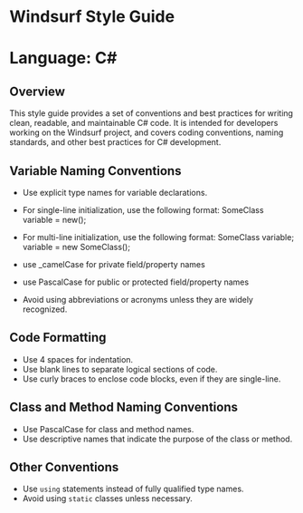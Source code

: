 # Windsurf Style Guide
# Language: C#

## Overview
This style guide provides a set of conventions and best practices for writing clean, readable, and maintainable C# code. It is intended for developers working on the Windsurf project, and covers coding conventions, naming standards, and other best practices for C# development.

## Variable Naming Conventions

* Use explicit type names for variable declarations.
* For single-line initialization, use the following format:
SomeClass variable = new();
* For multi-line initialization, use the following format:
SomeClass variable; variable = new SomeClass();

* use _camelCase for private field/property names
* use PascalCase for public or protected field/property names
* Avoid using abbreviations or acronyms unless they are widely recognized.

## Code Formatting

* Use 4 spaces for indentation.
* Use blank lines to separate logical sections of code.
* Use curly braces to enclose code blocks, even if they are single-line.

## Class and Method Naming Conventions

* Use PascalCase for class and method names.
* Use descriptive names that indicate the purpose of the class or method.

## Other Conventions

* Use `using` statements instead of fully qualified type names.
* Avoid using `static` classes unless necessary.
